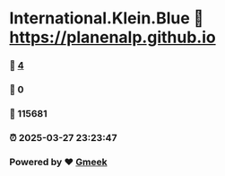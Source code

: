 # International.Klein.Blue :link: https://planenalp.github.io 
### :page_facing_up: [4](https://planenalp.github.io/tag.html) 
### :speech_balloon: 0 
### :hibiscus: 115681 
### :alarm_clock: 2025-03-27 23:23:47 
### Powered by :heart: [Gmeek](https://github.com/Meekdai/Gmeek)
